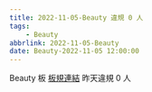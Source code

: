 ```yaml
---
title: 2022-11-05-Beauty 違規 0 人
tags:
    - Beauty
abbrlink: 2022-11-05-Beauty
date: Beauty-2022-11-05 12:00:00
---
```

Beauty 板 [板規連結](https://www.ptt.cc/bbs/Beauty/M.1630069980.A.84B.html)
昨天違規 0 人
